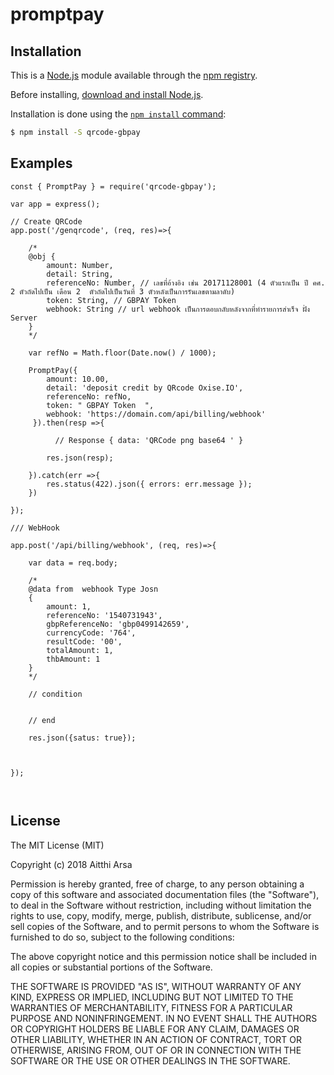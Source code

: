 # promptpay


## Installation

This is a [Node.js](https://nodejs.org/en/) module available through the
[npm registry](https://www.npmjs.com/).

Before installing, [download and install Node.js](https://nodejs.org/en/download/).

Installation is done using the
[`npm install` command](https://docs.npmjs.com/getting-started/installing-npm-packages-locally):

```bash
$ npm install -S qrcode-gbpay
```

## Examples

```
const { PromptPay } = require('qrcode-gbpay');

var app = express();

// Create QRCode
app.post('/genqrcode', (req, res)=>{

    /*
    @obj {
        amount: Number,
        detail: String,
        referenceNo: Number, // เลขที่อ้างอิง เช่น 20171128001 (4 ตัวแรกเป็น ปี คศ. 2 ตัวถัดไปเป็น เดือน 2  ตัวถัดไปเป็นวันที่ 3 ตัวหลังเป็นการรันเลขตามลาดับ)
        token: String, // GBPAY Token
        webhook: String // url webhook เป็นการตอบกลับหลังจากที่ทำรายการสำเร็จ ฝั่ง Server
    }
    */

    var refNo = Math.floor(Date.now() / 1000);

    PromptPay({
        amount: 10.00,
        detail: 'deposit credit by QRcode Oxise.IO',
        referenceNo: refNo,
        token: " GBPAY Token  ",
        webhook: 'https://domain.com/api/billing/webhook'
     }).then(resp =>{

          // Response { data: 'QRCode png base64 ' }

        res.json(resp);       

    }).catch(err =>{
        res.status(422).json({ errors: err.message });
    })

});

/// WebHook

app.post('/api/billing/webhook', (req, res)=>{

    var data = req.body;

    /*
    @data from  webhook Type Josn 
    {
        amount: 1,
        referenceNo: '1540731943',
        gbpReferenceNo: 'gbp0499142659',
        currencyCode: '764',
        resultCode: '00',
        totalAmount: 1,
        thbAmount: 1 
    }
    */
    
    // condition
    

    // end 

    res.json({satus: true});



});



```

## License

The MIT License (MIT)

Copyright (c) 2018 Aitthi Arsa

Permission is hereby granted, free of charge, to any person obtaining a copy
of this software and associated documentation files (the "Software"), to deal
in the Software without restriction, including without limitation the rights
to use, copy, modify, merge, publish, distribute, sublicense, and/or sell
copies of the Software, and to permit persons to whom the Software is
furnished to do so, subject to the following conditions:

The above copyright notice and this permission notice shall be included in all
copies or substantial portions of the Software.

THE SOFTWARE IS PROVIDED "AS IS", WITHOUT WARRANTY OF ANY KIND, EXPRESS OR
IMPLIED, INCLUDING BUT NOT LIMITED TO THE WARRANTIES OF MERCHANTABILITY,
FITNESS FOR A PARTICULAR PURPOSE AND NONINFRINGEMENT. IN NO EVENT SHALL THE
AUTHORS OR COPYRIGHT HOLDERS BE LIABLE FOR ANY CLAIM, DAMAGES OR OTHER
LIABILITY, WHETHER IN AN ACTION OF CONTRACT, TORT OR OTHERWISE, ARISING FROM,
OUT OF OR IN CONNECTION WITH THE SOFTWARE OR THE USE OR OTHER DEALINGS IN THE
SOFTWARE.

